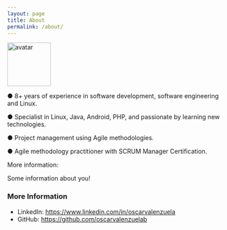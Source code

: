 ```yaml
---
layout: page
title: About
permalink: /about/
---
```


<img class="size-full wp-image-634 alignnone" src="http://www.ovalenzuela.com/wp-content/uploads/2016/02/avatar.jpg" alt="avatar" width="100" height="100" />

● 8+ years of experience in software development, software engineering and Linux.

● Specialist in Linux, Java, Android, PHP, and passionate by learning new technologies.

● Project management using Agile methodologies.

● Agile methodology practitioner with SCRUM Manager Certification.

More information:

Some information about you!

### More Information

* LinkedIn: <a href="https://www.linkedin.com/in/oscarvalenzuela" target="_blank">https://www.linkedin.com/in/oscarvalenzuela</a>
* GitHub: <a href="https://github.com/oscarvalenzuelab" target="_blank">https://github.com/oscarvalenzuelab</a>

